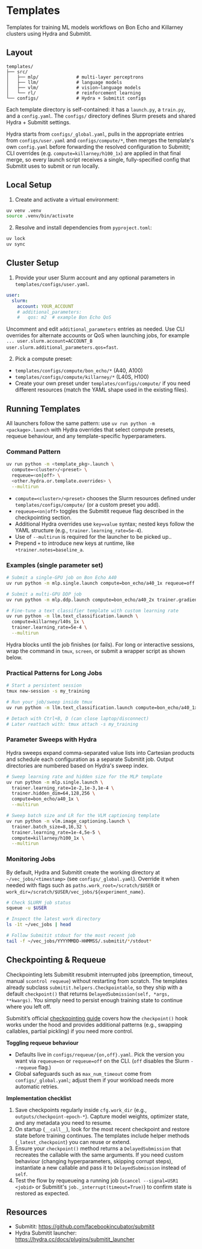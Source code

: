 # Templates

Templates for training ML models workflows on Bon Echo and Killarney clusters using Hydra and Submitit.

## Layout

```
templates/
├── src/
│   ├── mlp/              # multi-layer perceptrons
│   ├── llm/              # language models
│   ├── vlm/              # vision–language models
│   └── rl/               # reinforcement learning
└── configs/              # Hydra + Submitit configs
```

Each template directory is self-contained: it has a `launch.py`, a `train.py`, and a `config.yaml`.
The `configs/` directory defines Slurm presets and shared Hydra + Submitit settings.

Hydra starts from `configs/_global.yaml`, pulls in the appropriate entries from `configs/user.yaml` and `configs/compute/*`, then merges the template's own `config.yaml` before forwarding the resolved configuration to Submitit; CLI overrides (e.g. `compute=killarney/h100_1x`) are applied in that final merge, so every launch script receives a single, fully-specified config that Submitit uses to submit or run locally.

## Local Setup

1) Create and activate a virtual environment:
```bash
uv venv .venv
source .venv/bin/activate
```

2) Resolve and install dependencies from `pyproject.toml`:
```bash
uv lock
uv sync
```

## Cluster Setup

1) Provide your user Slurm account and any optional parameters in `templates/configs/user.yaml`.

```yaml
user:
  slurm:
    account: YOUR_ACCOUNT
    # additional_parameters:
    #   qos: m2  # example Bon Echo QoS
```

Uncomment and edit `additional_parameters` entries as needed. Use CLI overrides for alternate accounts or QoS when launching jobs, for example `... user.slurm.account=ACCOUNT_B user.slurm.additional_parameters.qos=fast`.

2) Pick a compute preset:
- `templates/configs/compute/bon_echo/*` (A40, A100)
- `templates/configs/compute/killarney/*` (L40S, H100)
- Create your own preset under `templates/configs/compute/` if you need different resources (match the YAML shape used in the existing files).

## Running Templates

All launchers follow the same pattern: use `uv run python -m <package>.launch` with Hydra overrides that select compute presets, requeue behaviour, and any template-specific hyperparameters.
### Command Pattern

```bash
uv run python -m <template_pkg>.launch \
  compute=<cluster>/<preset> \
  requeue=<on|off> \
  <other.hydra.or.template.overrides> \
  --multirun
```

- `compute=<cluster>/<preset>` chooses the Slurm resources defined under `templates/configs/compute/` (or a custom preset you add).
- `requeue=<on|off>` toggles the Submitit requeue flag described in the checkpointing section.
- Additional Hydra overrides use `key=value` syntax; nested keys follow the YAML structure (e.g., `trainer.learning_rate=5e-4`).
- Use of `--multirun` is required for the launcher to be picked up..
- Prepend `+` to introduce new keys at runtime, like `+trainer.notes=baseline_a`.

### Examples (single parameter set)

```bash
# Submit a single-GPU job on Bon Echo A40
uv run python -m mlp.single.launch compute=bon_echo/a40_1x requeue=off --multirun

# Submit a multi-GPU DDP job
uv run python -m mlp.ddp.launch compute=bon_echo/a40_2x trainer.gradient_accumulation=2 --multirun

# Fine-tune a text classifier template with custom learning rate
uv run python -m llm.text_classification.launch \
  compute=killarney/l40s_1x \
  trainer.learning_rate=5e-4 \
  --multirun
```

Hydra blocks until the job finishes (or fails). For long or interactive sessions, wrap the command in `tmux`, `screen`, or submit a wrapper script as shown below.
### Practical Patterns for Long Jobs

```bash
# Start a persistent session
tmux new-session -s my_training

# Run your job/sweep inside tmux
uv run python -m llm.text_classification.launch compute=bon_echo/a40_1x --multirun

# Detach with Ctrl+B, D (can close laptop/disconnect)
# Later reattach with: tmux attach -s my_training
```

### Parameter Sweeps with Hydra

Hydra sweeps expand comma-separated value lists into Cartesian products and schedule each configuration as a separate Submitit job. Output directories are numbered based on Hydra's sweep index.

```bash
# Sweep learning rate and hidden size for the MLP template
uv run python -m mlp.single.launch \
  trainer.learning_rate=1e-2,1e-3,1e-4 \
  trainer.hidden_dim=64,128,256 \
  compute=bon_echo/a40_1x \
  --multirun

# Sweep batch size and LR for the VLM captioning template
uv run python -m vlm.image_captioning.launch \
  trainer.batch_size=8,16,32 \
  trainer.learning_rate=1e-4,5e-5 \
  compute=killarney/h100_1x \
  --multirun
```

### Monitoring Jobs

By default, Hydra and Submitit create the working directory at `~/vec_jobs/<timestamp>` (see `configs/_global.yaml`). Override it when needed with flags such as `paths.work_root=/scratch/$USER` or `work_dir=/scratch/$USER/vec_jobs/${experiment_name}`.

```bash
# Check SLURM job status
squeue -u $USER

# Inspect the latest work directory
ls -1t ~/vec_jobs | head

# Follow Submitit stdout for the most recent job
tail -f ~/vec_jobs/YYYYMMDD-HHMMSS/.submitit/*/stdout*
```
## Checkpointing & Requeue

Checkpointing lets Submitit resubmit interrupted jobs (preemption, timeout, manual `scontrol requeue`) without restarting from scratch. The templates already subclass `submitit.helpers.Checkpointable`, so they ship with a default `checkpoint()` that returns `DelayedSubmission(self, *args, **kwargs)`. You simply need to persist enough training state to continue where you left off.

Submitit’s official [checkpointing guide](https://github.com/facebookincubator/submitit/blob/main/docs/checkpointing.md) covers how the `checkpoint()` hook works under the hood and provides additional patterns (e.g., swapping callables, partial pickling) if you need more control.

**Toggling requeue behaviour**
- Defaults live in `configs/requeue/{on,off}.yaml`. Pick the version you want via `requeue=on` or `requeue=off` on the CLI. (`off` disables the Slurm `--requeue` flag.)
- Global safeguards such as `max_num_timeout` come from `configs/_global.yaml`; adjust them if your workload needs more automatic retries.

**Implementation checklist**
1. Save checkpoints regularly inside `cfg.work_dir` (e.g., `outputs/checkpoint-epoch-*`). Capture model weights, optimizer state, and any metadata you need to resume.
2. On startup (`__call__`), look for the most recent checkpoint and restore state before training continues. The templates include helper methods (`_latest_checkpoint`) you can reuse or extend.
3. Ensure your `checkpoint()` method returns a `DelayedSubmission` that recreates the callable with the same arguments. If you need custom behaviour (changing hyperparameters, skipping corrupt steps), instantiate a new callable and pass it to `DelayedSubmission` instead of `self`.
4. Test the flow by requeueing a running job (`scancel --signal=USR1 <jobid>` or Submitit's `job._interrupt(timeout=True)`) to confirm state is restored as expected.


## Resources
- Submitit: https://github.com/facebookincubator/submitit
- Hydra Submitit launcher: https://hydra.cc/docs/plugins/submitit_launcher
